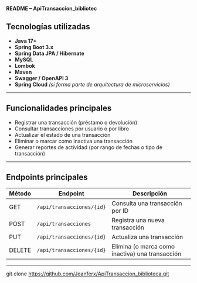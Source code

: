 **README – ApiTransaccion_bibliotec**

## Tecnologías utilizadas

- **Java 17+**
- **Spring Boot 3.x**
- **Spring Data JPA / Hibernate**
- **MySQL**
- **Lombok**
- **Maven**
- **Swagger / OpenAPI 3**
- **Spring Cloud** *(si forma parte de arquitectura de microservicios)*

---

## Funcionalidades principales

- Registrar una transacción (préstamo o devolución)  
- Consultar transacciones por usuario o por libro  
- Actualizar el estado de una transacción  
- Eliminar o marcar como inactiva una transacción  
- Generar reportes de actividad (por rango de fechas o tipo de transacción)

---
## Endpoints principales

| Método | Endpoint | Descripción |
|--------|-----------|-------------|
| GET | `/api/transacciones/{id}` | Consulta una transacción por ID |
| POST | `/api/transacciones` | Registra una nueva transacción |
| PUT | `/api/transacciones/{id}` | Actualiza una transacción |
| DELETE | `/api/transacciones/{id}` | Elimina (o marca como inactiva) una transacción |

---
git clone https://github.com/Jeanferx/ApiTransaccion_biblioteca.git
